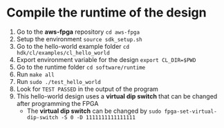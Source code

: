 # Compile the runtime of the design

1. Go to the **aws-fpga** repository `cd aws-fpga`
2. Setup the environment `source sdk_setup.sh`
3. Go to the hello-world example folder `cd hdk/cl/examples/cl_hello_world`
4. Export environment variable for the design `export CL_DIR=$PWD`
5. Go to the runtime folder `cd software/runtime`
6. Run `make all`
7. Run `sudo ./test_hello_world`
8. Look for `TEST PASSED` in the output of the program
9. This hello-world design uses a **virtual dip switch** that can be changed after programming the FPGA
    * The **virtual dip switch** can be changed by `sudo fpga-set-virtual-dip-switch -S 0 -D 1111111111111111`
